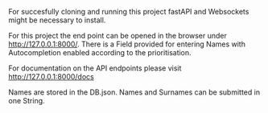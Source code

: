 For succesfully cloning and running this project fastAPI and Websockets might be necessary to install.

For this project the end point can be opened in the browser under http://127.0.0.1:8000/. There is a Field provided for entering Names with Autocompletion enabled according to the prioritisation.

For documentation on the API endpoints please visit http://127.0.0.1:8000/docs

Names are stored in the DB.json. Names and Surnames can be submitted in one String.
